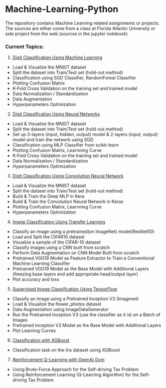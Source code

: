 # Machine-Learning-Python

The repository contains Machine Learning related assignments or projects. The sources are either come from a class at Florida Atlantic University or side project from the web (sources in the jupyter notebook)


### Current Topics:
1. [Digit Classification Using Machine Learning](../master/P1%20Digit%20Classification%20Using%20Machine%20Learning/Project%201.ipynb)
* Load & Visualize the MNIST dataset
* Split the dataset into Train/Test set (hold-out method)
* Classification using SGD Classifier, RandomForest Classifier 
* Plotting Confusion Matrix
* K-Fold Cross Validation on the training set and trained model
* Data Normalization / Standardization
* Data Augmentation
* Hyperparameters Optimization

2. [Digit Classification Using Neural Networks](../master/P2%20Digit%20Classification%20Using%20Neural%20Networks/Project%202.ipynb)
* Load & Visualize the MNIST dataset
* Split the dataset into Train/Test set (hold-out method)
* Set up 3-layers (input, hidden, output) model & 2-layers (input, output) model and train the network using SGD
* Classification using MLP Classifier from scikit-learn
* Plotting Confusion Matrix, Learnning Curve
* K-Fold Cross Validation on the training set and trained model
* Data Normalization / Standardization
* Hyperparameters Optimization

3. [Digit Classification Using Convolution Neural Network](../master/P3%20Digit%20Classification%20Using%20CNN/Project%203.ipynb)
* Load & Visualize the MNIST dataset
* Split the dataset into Train/Test set (hold-out method)
* Build & Train the Deep MLP in Kera
* Build & Train the Convolution Neural Network in Keras
* Plotting Confusion Matrix, Learnning Curve
* Hyperparameters Optimization

4. [Image Classification Using Transfer Learning](../master/P4%20Image%20Classification%20Using%20Transfer%20Learning/Project%204.ipynb)
* Classify an image using a pretrained(on ImageNet) model(ResNet50)
* Load and Split the CIFAR10 dataset
* Visualize a sample of the CIFAR-10 dataset
* Classify images using a CNN built from scratch
* Perform Data Augmentation on CNN Model Built from scratch
* Pretrained VGG19 Model as Feature Extractor to Train a Conventional Machine Learning Classifier
* Pretrained VGG19 Model as the Base Model with Additional Layers (freezing base layers and add appropriate head/output layer)
* Plot accuracy and loss

5. [Supervised Image Classification Using TensorFlow](../master/P5%20Supervised%20Image%20Classification%20Using%20TensorFlow/Project%205.ipynb)
* Classify an Image using a Pretrained Inception V3 (Imagenet)
* Load & Visualize the flower_photos dataset
* Data Augmentation using ImageDataGenerator
* Run the Pretrained Inception V3 (use the classifier as it is) on a Batch of Images
* Pretrained Inception V3 Model as the Base Model with Additional Layers
* Plot Learning Curves

6. [Classification with XGBoost](../master/Classification%20with%20XGBoost.ipynb)
* Classification task on the Iris dataset using XGBoost

7. [Reinforcement Q-Learning with OpenAI Gym](../master/Reinforcement%20Q-Learning%20with%20OpenAI%20Gym.ipynb)
* Using Brute-Force Approach for the Self-driving Tax Problem
* Using Reinforcement Learning (Q-Learning Algorithm) for the Self-driving Tax Problem



